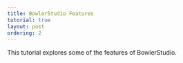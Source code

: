 ```yaml
---
title: BowlerStudio Features
tutorial: true
layout: post
ordering: 2
---
```


This tutorial explores some of the features of BowlerStudio. 
